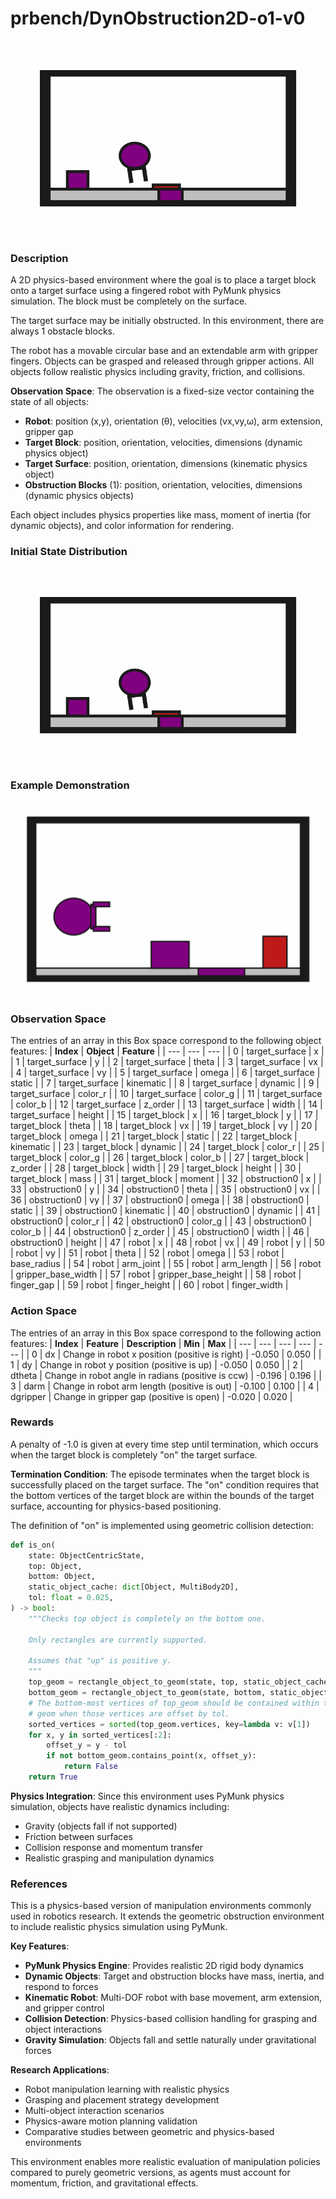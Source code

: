 # prbench/DynObstruction2D-o1-v0
![random action GIF](assets/random_action_gifs/DynObstruction2D-o1.gif)

### Description
A 2D physics-based environment where the goal is to place a target block onto a target surface using a fingered robot with PyMunk physics simulation. The block must be completely on the surface.

The target surface may be initially obstructed. In this environment, there are always 1 obstacle blocks.

The robot has a movable circular base and an extendable arm with gripper fingers. Objects can be grasped and released through gripper actions. All objects follow realistic physics including gravity, friction, and collisions.

**Observation Space**: The observation is a fixed-size vector containing the state of all objects:
- **Robot**: position (x,y), orientation (θ), velocities (vx,vy,ω), arm extension, gripper gap
- **Target Block**: position, orientation, velocities, dimensions (dynamic physics object)
- **Target Surface**: position, orientation, dimensions (kinematic physics object)
- **Obstruction Blocks** (1): position, orientation, velocities, dimensions (dynamic physics objects)

Each object includes physics properties like mass, moment of inertia (for dynamic objects), and color information for rendering.

### Initial State Distribution
![initial state GIF](assets/initial_state_gifs/DynObstruction2D-o1.gif)

### Example Demonstration
![demo GIF](assets/demo_gifs/DynObstruction2D-o1.gif)

### Observation Space
The entries of an array in this Box space correspond to the following object features:
| **Index** | **Object** | **Feature** |
| --- | --- | --- |
| 0 | target_surface | x |
| 1 | target_surface | y |
| 2 | target_surface | theta |
| 3 | target_surface | vx |
| 4 | target_surface | vy |
| 5 | target_surface | omega |
| 6 | target_surface | static |
| 7 | target_surface | kinematic |
| 8 | target_surface | dynamic |
| 9 | target_surface | color_r |
| 10 | target_surface | color_g |
| 11 | target_surface | color_b |
| 12 | target_surface | z_order |
| 13 | target_surface | width |
| 14 | target_surface | height |
| 15 | target_block | x |
| 16 | target_block | y |
| 17 | target_block | theta |
| 18 | target_block | vx |
| 19 | target_block | vy |
| 20 | target_block | omega |
| 21 | target_block | static |
| 22 | target_block | kinematic |
| 23 | target_block | dynamic |
| 24 | target_block | color_r |
| 25 | target_block | color_g |
| 26 | target_block | color_b |
| 27 | target_block | z_order |
| 28 | target_block | width |
| 29 | target_block | height |
| 30 | target_block | mass |
| 31 | target_block | moment |
| 32 | obstruction0 | x |
| 33 | obstruction0 | y |
| 34 | obstruction0 | theta |
| 35 | obstruction0 | vx |
| 36 | obstruction0 | vy |
| 37 | obstruction0 | omega |
| 38 | obstruction0 | static |
| 39 | obstruction0 | kinematic |
| 40 | obstruction0 | dynamic |
| 41 | obstruction0 | color_r |
| 42 | obstruction0 | color_g |
| 43 | obstruction0 | color_b |
| 44 | obstruction0 | z_order |
| 45 | obstruction0 | width |
| 46 | obstruction0 | height |
| 47 | robot | x |
| 48 | robot | vx |
| 49 | robot | y |
| 50 | robot | vy |
| 51 | robot | theta |
| 52 | robot | omega |
| 53 | robot | base_radius |
| 54 | robot | arm_joint |
| 55 | robot | arm_length |
| 56 | robot | gripper_base_width |
| 57 | robot | gripper_base_height |
| 58 | robot | finger_gap |
| 59 | robot | finger_height |
| 60 | robot | finger_width |


### Action Space
The entries of an array in this Box space correspond to the following action features:
| **Index** | **Feature** | **Description** | **Min** | **Max** |
| --- | --- | --- | --- | --- |
| 0 | dx | Change in robot x position (positive is right) | -0.050 | 0.050 |
| 1 | dy | Change in robot y position (positive is up) | -0.050 | 0.050 |
| 2 | dtheta | Change in robot angle in radians (positive is ccw) | -0.196 | 0.196 |
| 3 | darm | Change in robot arm length (positive is out) | -0.100 | 0.100 |
| 4 | dgripper | Change in gripper gap (positive is open) | -0.020 | 0.020 |


### Rewards
A penalty of -1.0 is given at every time step until termination, which occurs when the target block is completely "on" the target surface.

**Termination Condition**: The episode terminates when the target block is successfully placed on the target surface. The "on" condition requires that the bottom vertices of the target block are within the bounds of the target surface, accounting for physics-based positioning.

The definition of "on" is implemented using geometric collision detection:
```python
def is_on(
    state: ObjectCentricState,
    top: Object,
    bottom: Object,
    static_object_cache: dict[Object, MultiBody2D],
    tol: float = 0.025,
) -> bool:
    """Checks top object is completely on the bottom one.

    Only rectangles are currently supported.

    Assumes that "up" is positive y.
    """
    top_geom = rectangle_object_to_geom(state, top, static_object_cache)
    bottom_geom = rectangle_object_to_geom(state, bottom, static_object_cache)
    # The bottom-most vertices of top_geom should be contained within the bottom
    # geom when those vertices are offset by tol.
    sorted_vertices = sorted(top_geom.vertices, key=lambda v: v[1])
    for x, y in sorted_vertices[:2]:
        offset_y = y - tol
        if not bottom_geom.contains_point(x, offset_y):
            return False
    return True
```

**Physics Integration**: Since this environment uses PyMunk physics simulation, objects have realistic dynamics including:
- Gravity (objects fall if not supported)
- Friction between surfaces
- Collision response and momentum transfer
- Realistic grasping and manipulation dynamics


### References
This is a physics-based version of manipulation environments commonly used in robotics research. It extends the geometric obstruction environment to include realistic physics simulation using PyMunk.

**Key Features**:
- **PyMunk Physics Engine**: Provides realistic 2D rigid body dynamics
- **Dynamic Objects**: Target and obstruction blocks have mass, inertia, and respond to forces
- **Kinematic Robot**: Multi-DOF robot with base movement, arm extension, and gripper control
- **Collision Detection**: Physics-based collision handling for grasping and object interactions
- **Gravity Simulation**: Objects fall and settle naturally under gravitational forces

**Research Applications**:
- Robot manipulation learning with realistic physics
- Grasping and placement strategy development  
- Multi-object interaction scenarios
- Physics-aware motion planning validation
- Comparative studies between geometric and physics-based environments

This environment enables more realistic evaluation of manipulation policies compared to purely geometric versions, as agents must account for momentum, friction, and gravitational effects.
